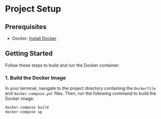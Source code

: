 # Project Setup

## Prerequisites

- Docker: [Install Docker](https://docs.docker.com/get-docker/)

## Getting Started

Follow these steps to build and run the Docker container:

### 1. Build the Docker Image

In your terminal, navigate to the project directory containing the `Dockerfile` and `docker-compose.yml` files. Then, run the following command to build the Docker image:

```bash
docker-compose build
docker-compose up
